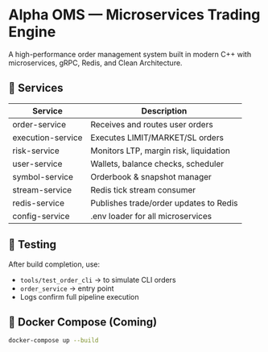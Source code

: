 # Alpha OMS — Microservices Trading Engine

A high-performance order management system built in modern C++ with microservices, gRPC, Redis, and Clean Architecture.

## 🧩 Services

| Service           | Description                            |
| ----------------- | -------------------------------------- |
| order-service     | Receives and routes user orders        |
| execution-service | Executes LIMIT/MARKET/SL orders        |
| risk-service      | Monitors LTP, margin risk, liquidation |
| user-service      | Wallets, balance checks, scheduler     |
| symbol-service    | Orderbook & snapshot manager           |
| stream-service    | Redis tick stream consumer             |
| redis-service     | Publishes trade/order updates to Redis |
| config-service    | .env loader for all microservices      |

## 🧪 Testing

After build completion, use:

- `tools/test_order_cli` → to simulate CLI orders
- `order_service` → entry point
- Logs confirm full pipeline execution

## 🐳 Docker Compose (Coming)

```bash
docker-compose up --build
```
